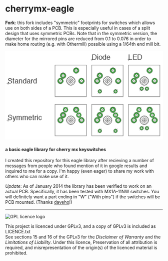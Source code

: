 cherrymx-eagle
==============

**Fork**: this fork includes "symmetric" footprints for switches which allows use on both sides of a PCB. This is especially useful in cases of a split design that uses symmetric PCBs. Note that in the symmetric version, the diameter for the mirrored pins are reduced from 0.1 to 0.076 in order to make home routing (e.g. with Othermill) possible using a 1/64th end mill bit.

![cherry MX eagle library](library.png?raw=true)

#### a basic eagle library for cherry mx keyswitches

I created this repository for this eagle library after recieving a number of messages from people who found mention of it in google results and inquired to me for a copy. I'm happy (even eager) to share my work with others who can make use of it.


*Update*: As of January 2014 the library has been verified to work on an actual PCB.  Specifically, it has been tested with MX1A-11NW switches.  You will definitely want a part ending in "W" ("With pins") if the switches will be PCB mounted. (Thanks [daveho](https://github.com/daveho)!)  
  
------------  
  
![GPL licence logo](http://i.imgur.com/IEsQmnX.png)  

This project is licenced under GPLv3, and a copy of GPLv3 is included as LICENCE.txt  
See sections 15 and 16 of the GPLv3 for the *Disclaimer of Warranty* and the *Limitations of Liability*. Under this licence, Preservation of all attribution is required, and misrepresentation of the origin(s) of the licenced material is prohibited. 
